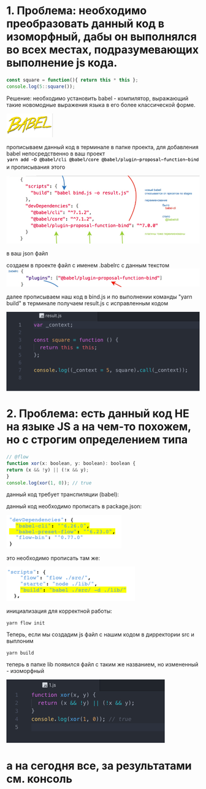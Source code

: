 # 1. Проблема: необходимо преобразовать данный код в изоморфный, дабы он выполнялся во всех местах, подразумевающих выполнение js кода.
```js 
const square = function(){ return this * this };
console.log(5::square()); 
```
Решение: необходимо установить babel - компилятор, выражающий такие новомодные выражения языка в его более классической форме.

<img src='babel.png'>

прописываем данный код в терминале в папке проекта, для добавления babel непосредственно в ваш проект <img src='yarn.png'>
и прописывания этого 

<img src='json.png'> 

в ваш json файл

создаем в проекте файл с именем .babelrc с данным текстом <img src='babelrc.png'>

далее прописываем наш код в bind.js и по выполнении команды "yarn build" в терминале получаем result.js с исправленным кодом

<img src='result.png'>

# 2. Проблема: есть данный код НЕ на языке JS а на чем-то похожем, но с строгим определением типа
```js
// @flow
function xor(x: boolean, y: boolean): boolean {
return (x && !y) || (!x && y);
}
console.log(xor(1, 0)); // true
```

данный код требует транспиляции (babel):

данный код необходимо прописать в package.json:

<img src='package.png'>

это необходимо прописать там же:

<img src='scripts.png'>

 инициализация для корректной работы:
```
yarn flow init
```

Теперь, если мы создадим js файл с нашим кодом в дирректории src и выплоним 
```
yarn build
```
теперь в папке lib появился файл с таким же названием, но измененный - изоморфный

<img src='1.png'>

# а на сегодня все, за результатами см. консоль

<script src='result.js'></script>
<script src='1.js'></script>
